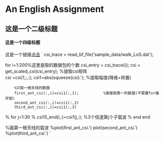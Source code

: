 # An English Assignment
## 这是一个二级标题
#### 这是一个四级标题

这是一个链接[点击](http://www.baidu.com)
`
csi_trace = read_bf_file('sample_data/walk_LoS.dat');
 
for i=1:200%这里是取的数据包的个数
        csi_entry = csi_trace{i};
        csi = get_scaled_csi(csi_entry); %提取csi矩阵    
        csi =csi(1,:,:);
        csi1=abs(squeeze(csi).');          %提取幅值(降维+转置)
        
        %只取一根天线的数据
        first_ant_csi(:,i)=csi1(:,1);           %直接取第一列数据(不需要for循环取)
        second_ant_csi(:,i)=csi1(:,2)
        third_ant_csi(:,i)=csi1(:,3)
                     
%         for j=1:30
%             csi15_end(i,:)=csi1(j,:);           %3个信道第j个子载波
%         end
end
 
%画第一根天线的载波
%plot(first_ant_csi.')
plot(second_ant_csi.')
%plot(third_ant_csi.')
`
